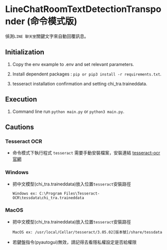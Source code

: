 ﻿# LineChatRoomTextDetectionTransponder (命令模式版)

偵測`LINE 聊天室`關鍵文字來自動回覆訊息。

## Initialization

1. Copy the env example to .env and set relevant parameters.

2. Install dependent packages : `pip or pip3 install -r requirements.txt`.

3. tesseract installation confirmation and setting chi_tra.traineddata.

## Execution

1. Command line run `python main.py` or `python3 main.py`.

## Cautions

### Tesseract OCR

* 命令模式下執行程式 `tesseract` 需要手動安裝檔案，安裝連結 <a href="https://tesseract-ocr.github.io/tessdoc/Installation.html">tesseract-ocr 官網 </a>

###  Windows

*  把中文模型(chi_tra.traineddata)放入位置`tesseract`安裝路徑 

    ```
    Windows ex: C:\Program Files\Tesseract-OCR\tessdata\chi_tra.traineddata 
    ```
### MacOS

* 把中文模型(chi_tra.traineddata)放入位置`tesseract`安裝路徑 
   
   ```
   MacOS ex: /usr/local/Cellar/tesseract/3.05.02[版本號]/share/tessdata
   ```

* 若鍵盤指令(pyautogui)無效，請記得去看隱私權設定是否給權限

